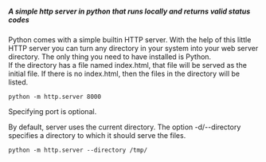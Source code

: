
##### A simple http server in python that runs locally and returns valid status codes

Python comes with a simple builtin HTTP server. With the help of this little HTTP server you can turn any directory in your system into your web server directory. The only thing you need to have installed is Python.  
If the directory has a file named index.html, that file will be served as the initial file. If there is no index.html, then the files in the directory will be listed.

`python -m http.server 8000`

Specifying port is optional. 

By default, server uses the current directory. The option -d/--directory specifies a directory to which it should serve the files.

`python -m http.server --directory /tmp/`
